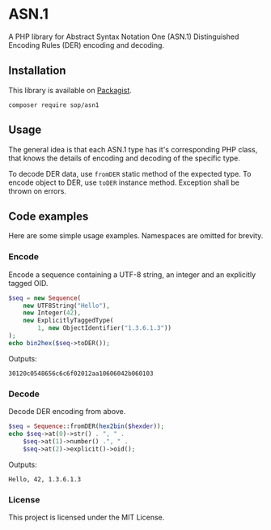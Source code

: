 # ASN.1
A PHP library for Abstract Syntax Notation One (ASN.1)
Distinguished Encoding Rules (DER) encoding and decoding.

## Installation
This library is available on
[Packagist](https://packagist.org/packages/sop/asn1).

    composer require sop/asn1

## Usage
The general idea is that each ASN.1 type has it's corresponding PHP class,
that knows the details of encoding and decoding of the specific type.

To decode DER data, use `fromDER` static method of the expected type.
To encode object to DER, use `toDER` instance method.
Exception shall be thrown on errors.


## Code examples
Here are some simple usage examples. Namespaces are omitted for brevity.

### Encode
Encode a sequence containing a UTF-8 string, an integer
and an explicitly tagged OID.

```php
$seq = new Sequence(
	new UTF8String("Hello"),
	new Integer(42), 
	new ExplicitlyTaggedType(
		1, new ObjectIdentifier("1.3.6.1.3"))
);
echo bin2hex($seq->toDER());
```

Outputs:

    30120c0548656c6c6f02012aa10606042b060103

### Decode
Decode DER encoding from above.

```php
$seq = Sequence::fromDER(hex2bin($hexder));
echo $seq->at(0)->str() . ", " .
	$seq->at(1)->number() .", " .
	$seq->at(2)->explicit()->oid();
```

Outputs:

    Hello, 42, 1.3.6.1.3

### License
This project is licensed under the MIT License.
